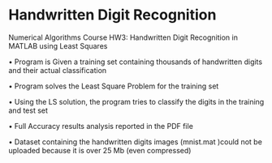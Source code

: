 # Handwritten Digit Recognition
Numerical Algorithms Course HW3: Handwritten Digit Recognition in MATLAB using Least Squares

• Program is Given a training set containing thousands of handwritten digits and their actual classification

• Program solves the Least Square Problem for the training set

• Using the LS solution, the program tries to classify the digits in the training and test set 

• Full Accuracy results analysis reported in the PDF file

• Dataset containing the handwritten digits images (mnist.mat )could not be uploaded because it is over 25 Mb (even compressed)
